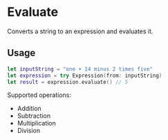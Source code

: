 # Evaluate

Converts a string to an expression and evaluates it.

## Usage

```swift
let inputString = "one + 14 minus 2 times five"
let expression = try Expression(from: inputString)
let result = expression.evaluate() // 5
```

Supported operations:

- Addition
- Subtraction
- Multiplication
- Division